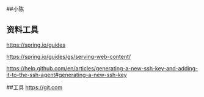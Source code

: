 
##小陈

## 资料工具
https://spring.io/guides

https://spring.io/guides/gs/serving-web-content/

https://help.github.com/en/articles/generating-a-new-ssh-key-and-adding-it-to-the-ssh-agent#generating-a-new-ssh-key


##工具
https://git.com
